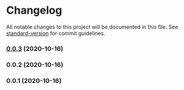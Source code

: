 # Changelog

All notable changes to this project will be documented in this file. See [standard-version](https://github.com/conventional-changelog/standard-version) for commit guidelines.

### [0.0.3](https://github.com/pszabop/exec-cdk/compare/v0.0.2...v0.0.3) (2020-10-16)

### 0.0.2 (2020-10-16)

### 0.0.1 (2020-10-16)
